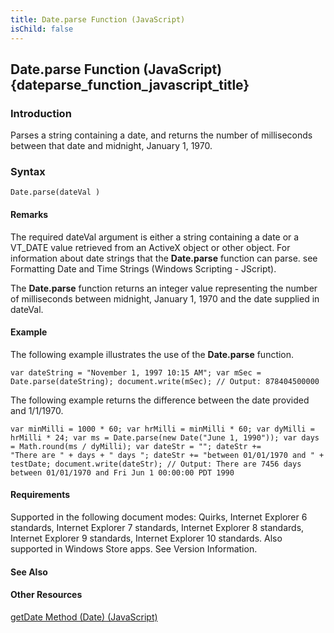 ```yaml
---
title: Date.parse Function (JavaScript)
isChild: false
---
```


## Date.parse Function (JavaScript) {dateparse_function_javascript_title}

### Introduction 

 Parses a string containing a date, and returns the number of milliseconds between that date and midnight, January 1, 1970.

### Syntax 

```
Date.parse(dateVal )
```

#### Remarks 

<div id="languageReferenceRemarksSection" class="section" name="collapseableSection" style="">
  <p xmlns:util="util">
    The required <span class="parameter" sdata="paramReference">dateVal</span> argument is either a string containing a date or a VT_DATE value retrieved from an ActiveX object or other object. For
    information about date strings that the <b>Date.parse</b> function can parse. see <span sdata="link">Formatting Date and Time Strings (Windows Scripting - JScript)</span>.
  </p>
  <p xmlns:util="util">
    The <b>Date.parse</b> function returns an integer value representing the number of milliseconds between midnight, January 1, 1970 and the date supplied in <span class="parameter" sdata=
    "paramReference">dateVal</span>.
  </p>
</div>

#### Example 

<p xmlns:util="util">
  The following example illustrates the use of the <b>Date.parse</b> function.
</p>

```
var dateString = "November 1, 1997 10:15 AM"; var mSec = Date.parse(dateString); document.write(mSec); // Output: 878404500000
```

<p xmlns:util="util">
  The following example returns the difference between the date provided and 1/1/1970.
</p>

```
var minMilli = 1000 * 60; var hrMilli = minMilli * 60; var dyMilli = hrMilli * 24; var ms = Date.parse(new Date("June 1, 1990")); var days = Math.round(ms / dyMilli); var dateStr = ""; dateStr +=
"There are " + days + " days "; dateStr += "between 01/01/1970 and " + testDate; document.write(dateStr); // Output: There are 7456 days between 01/01/1970 and Fri Jun 1 00:00:00 PDT 1990
```

#### Requirements 

<div id="requirementsTitleSection" class="section" name="collapseableSection" style="">
  <p xmlns:util="util"></p>
  <p>
    Supported in the following document modes: Quirks, Internet Explorer 6 standards, Internet Explorer 7 standards, Internet Explorer 8 standards, Internet Explorer 9 standards, Internet Explorer 10
    standards. Also supported in Windows Store apps. See Version Information.
  </p>
</div>

#### See Also 

<div id="seeAlsoSection" class="section" name="collapseableSection" style="">
  <h4 class="subHeading">
    Other Resources
  </h4>
  <div class="seeAlsoStyle">
    <span sdata="link" xmlns:util="util"><a href="67e7f07c-dd46-4b42-82d6-e53e4bd33703.htm">getDate Method (Date) (JavaScript)</a></span>
  </div>
</div>

